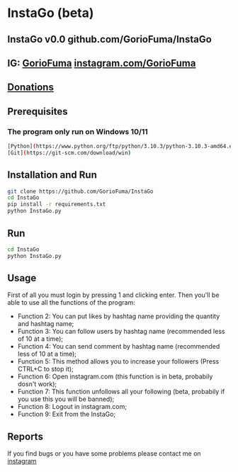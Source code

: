 # InstaGo (beta)
## InstaGo v0.0 github.com/GorioFuma/InstaGo
## IG: [GorioFuma](instagram.com/GorioFuma) [instagram.com/GorioFuma](instagram.com/GorioFuma)
## [Donations](https://www.paypal.com/paypalme/GorioFuma)
## Prerequisites
### The program only run on Windows 10/11
```bash
[Python](https://www.python.org/ftp/python/3.10.3/python-3.10.3-amd64.exe)
[Git](https://git-scm.com/download/win)
```
## Installation and Run
```bash
git clone https://github.com/GorioFuma/InstaGo
cd InstaGo
pip install -r requirements.txt
python InstaGo.py
```
## Run
```bash
cd InstaGo
python InstaGo.py
```
## Usage
First of all you must login by pressing 1 and clicking enter. Then you'll be able to use all the functions of the program:
  
  - Function 2: You can put likes by hashtag name providing the quantity and hashtag name;
  - Function 3: You can follow users by hashtag name (recommended less of 10 at a time);
  - Function 4: You can send comment by hashtag name (recommended less of 10 at a time);
  - Function 5: This method allows you to increase your followers (Press CTRL+C to stop it);
  - Function 6: Open instagram.com (this function is in beta, probabily dosn't work);
  - Function 7: This function unfollows all your following (beta, probabily if you use this you will be banned);
  - Function 8: Logout in instagram.com;
  - Function 9: Exit from the InstaGo;
## Reports
If you find bugs or you have some problems please contact me on [instagram](instagram.com/GorioFuma) 
